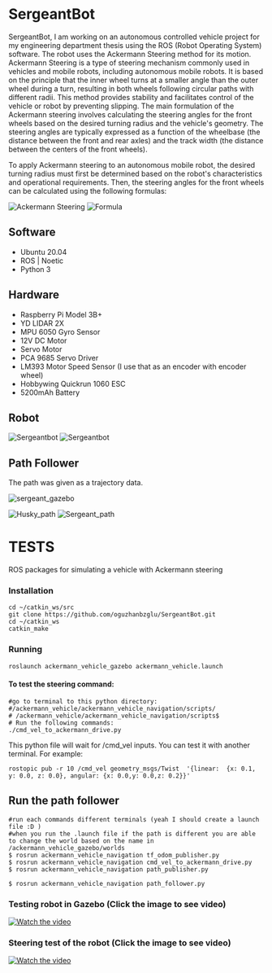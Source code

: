 # SergeantBot

SergeantBot, I am working on an autonomous controlled vehicle project for my engineering department thesis using the ROS (Robot Operating System) software. The robot uses the Ackermann Steering method for its motion. Ackermann Steering is a type of steering mechanism commonly used in vehicles and mobile robots, including autonomous mobile robots. It is based on the principle that the inner wheel turns at a smaller angle than the outer wheel during a turn, resulting in both wheels following circular paths with different radii. This method provides stability and facilitates control of the vehicle or robot by preventing slipping. The main formulation of the Ackermann steering involves calculating the steering angles for the front wheels based on the desired turning radius and the vehicle's geometry. The steering angles are typically expressed as a function of the wheelbase (the distance between the front and rear axles) and the track width (the distance between the centers of the front wheels).

To apply Ackermann steering to an autonomous mobile robot, the desired turning radius must first be determined based on the robot's characteristics and operational requirements. Then, the steering angles for the front wheels can be calculated using the following formulas:

![Ackermann Steering](ackermann_vehicle/images/ackermann_steering.jpeg)
![Formula](ackermann_vehicle/images/formula.jpeg)

## Software
- Ubuntu 20.04
- ROS | Noetic
- Python 3

## Hardware
- Raspberry Pi Model 3B+
- YD LIDAR 2X
- MPU 6050 Gyro Sensor
- 12V DC Motor
- Servo Motor
- PCA 9685 Servo Driver
- LM393 Motor Speed Sensor (I use that as an encoder with encoder wheel)
- Hobbywing Quickrun 1060 ESC
- 5200mAh Battery


## Robot

![Sergeantbot](ackermann_vehicle/images/sergeantbot.png)
![Sergeantbot](ackermann_vehicle/images/sergeantbot2.png)


## Path Follower 

The path was given as a trajectory data.

![sergeant_gazebo](ackermann_vehicle/images/sergeant_gazebo.png)


![Husky_path](ackermann_vehicle/images/husky_gazebo.png)
![Sergeant_path](ackermann_vehicle/images/path_gazebo.png)



# TESTS

ROS packages for simulating a vehicle with Ackermann steering


### Installation
```
cd ~/catkin_ws/src
git clone https://github.com/oguzhanbzglu/SergeantBot.git
cd ~/catkin_ws
catkin_make
```


### Running 
`roslaunch ackermann_vehicle_gazebo ackermann_vehicle.launch`

#### To test the steering command: 

```
#go to terminal to this python directory:
#/ackermann_vehicle/ackermann_vehicle_navigation/scripts/
# /ackermann_vehicle/ackermann_vehicle_navigation/scripts$
# Run the following commands:
./cmd_vel_to_ackermann_drive.py
```

This python file will wait for /cmd_vel inputs. You can test it with another terminal. For example:

```
rostopic pub -r 10 /cmd_vel geometry_msgs/Twist  '{linear:  {x: 0.1, y: 0.0, z: 0.0}, angular: {x: 0.0,y: 0.0,z: 0.2}}'
```

## Run the path follower

```
#run each commands different terminals (yeah I should create a launch file :D )
#when you run the .launch file if the path is different you are able to change the world based on the name in /ackermann_vehicle_gazebo/worlds
$ rosrun ackermann_vehicle_navigation tf_odom_publisher.py
$ rosrun ackermann_vehicle_navigation cmd_vel_to_ackermann_drive.py
$ rosrun ackermann_vehicle_navigation path_publisher.py
```
```
$ rosrun ackermann_vehicle_navigation path_follower.py
```
### Testing robot in Gazebo (Click the image to see video)
[![Watch the video](ackermann_vehicle/images/followers_path.png)](https://youtu.be/c5ZcQJwzZ2Y)

### Steering test of the robot (Click the image to see video)
[![Watch the video](ackermann_vehicle/images/the_robot.png)](https://youtu.be/c5ZcQJwzZ2Y)


